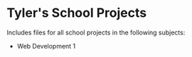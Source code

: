 # Tyler's School Projects

Includes files for all school projects in the following subjects:
- Web Development 1
